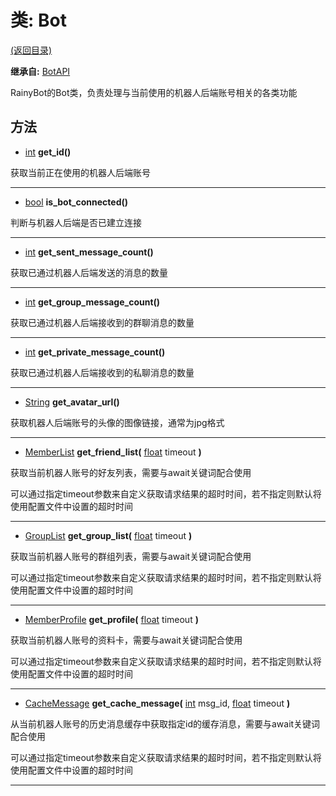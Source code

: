 # 类: Bot  
[(返回目录)](README.md)  
  
**继承自:** [BotAPI](BotAPI.md)  
  
RainyBot的Bot类，负责处理与当前使用的机器人后端账号相关的各类功能  
  
## 方法 
  
- [int](https://docs.godotengine.org/en/latest/classes/class_int.html) **get_id()**  
  
获取当前正在使用的机器人后端账号  
  
---  
  
- [bool](https://docs.godotengine.org/en/latest/classes/class_bool.html) **is_bot_connected()**  
  
判断与机器人后端是否已建立连接  
  
---  
  
- [int](https://docs.godotengine.org/en/latest/classes/class_int.html) **get_sent_message_count()**  
  
获取已通过机器人后端发送的消息的数量  
  
---  
  
- [int](https://docs.godotengine.org/en/latest/classes/class_int.html) **get_group_message_count()**  
  
获取已通过机器人后端接收到的群聊消息的数量  
  
---  
  
- [int](https://docs.godotengine.org/en/latest/classes/class_int.html) **get_private_message_count()**  
  
获取已通过机器人后端接收到的私聊消息的数量  
  
---  
  
- [String](https://docs.godotengine.org/en/latest/classes/class_string.html) **get_avatar_url()**  
  
获取机器人后端账号的头像的图像链接，通常为jpg格式  
  
---  
  
- [MemberList](MemberList.md) **get_friend_list(** [float](https://docs.godotengine.org/en/latest/classes/class_float.html) timeout **)**  
  
获取当前机器人账号的好友列表，需要与await关键词配合使用   
  
可以通过指定timeout参数来自定义获取请求结果的超时时间，若不指定则默认将使用配置文件中设置的超时时间  
  
---  
  
- [GroupList](GroupList.md) **get_group_list(** [float](https://docs.godotengine.org/en/latest/classes/class_float.html) timeout **)**  
  
获取当前机器人账号的群组列表，需要与await关键词配合使用   
  
可以通过指定timeout参数来自定义获取请求结果的超时时间，若不指定则默认将使用配置文件中设置的超时时间  
  
---  
  
- [MemberProfile](MemberProfile.md) **get_profile(** [float](https://docs.godotengine.org/en/latest/classes/class_float.html) timeout **)**  
  
获取当前机器人账号的资料卡，需要与await关键词配合使用   
  
可以通过指定timeout参数来自定义获取请求结果的超时时间，若不指定则默认将使用配置文件中设置的超时时间  
  
---  
  
- [CacheMessage](CacheMessage.md) **get_cache_message(** [int](https://docs.godotengine.org/en/latest/classes/class_int.html) msg_id, [float](https://docs.godotengine.org/en/latest/classes/class_float.html) timeout **)**  
  
从当前机器人账号的历史消息缓存中获取指定id的缓存消息，需要与await关键词配合使用   
  
可以通过指定timeout参数来自定义获取请求结果的超时时间，若不指定则默认将使用配置文件中设置的超时时间  
  
---  
  

